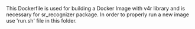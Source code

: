 This Dockerfile is used for building a Docker Image with v4r library and is necessary for sr_recognizer package. In order to properly run a new image use 'run.sh' file in this folder.
